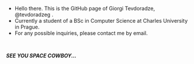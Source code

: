 - Hello there. This is the GitHub page of Giorgi Tevdoradze, @tevdoradzeg .
- Currently a student of a BSc in Computer Science at Charles University in Prague.
- For any possible inquiries, please contact me by email.

&nbsp;
&nbsp;
&nbsp;

***SEE YOU SPACE COWBOY...***
